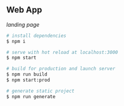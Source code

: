 ## Web App

_landing page_

```bash
# install dependencies
$ npm i

# serve with hot reload at localhost:3000
$ npm start

# build for production and launch server
$ npm run build
$ npm start:prod

# generate static project
$ npm run generate
```


